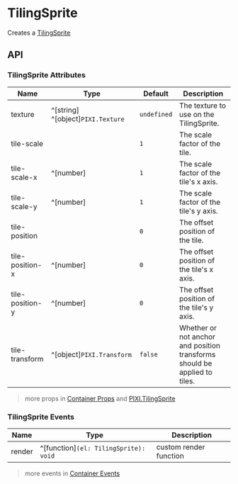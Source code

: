 # TilingSprite

Creates a [TilingSprite](https://pixijs.download/release/docs/PIXI.TilingSprite.html)

<demo src="./demo/tiling-sprite.vue" />

## API

### TilingSprite Attributes

| Name | Type | Default | Description |
| --- | --- | --- | --- |
| texture | ^[string] ^[object]`PIXI.Texture` | `undefined` | The texture to use on the TilingSprite. |
| tile-scale | <api-point /> | `1` | The scale factor of the tile. |
| tile-scale-x | ^[number] | `1` | The scale factor of the tile's x axis. |
| tile-scale-y | ^[number] | `1` | The scale factor of the tile's y axis. |
| tile-position | <api-point /> | `0` | The offset position of the tile. |
| tile-position-x | ^[number] | `0` | The offset position of the tile's x axis. |
| tile-position-y | ^[number] | `0` | The offset position of the tile's y axis. |
| tile-transform | ^[object]`PIXI.Transform` | `false` | Whether or not anchor and position transforms should be applied to tiles. |

> more props in [Container Props](/guide/elements/container#container-props) and [PIXI.TilingSprite](https://pixijs.download/release/docs/PIXI.TilingSprite.html)

### TilingSprite Events

| Name | Type | Description |
| --- | --- | --- |
| render | ^[function]`(el: TilingSprite): void` | custom render function |

> more events in [Container Events](/guide/elements/container#container-events)
